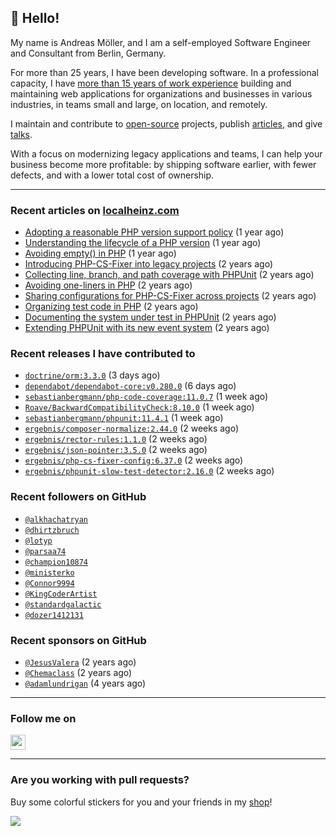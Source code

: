 ## :wave: Hello!

My name is Andreas Möller, and I am a self-employed Software Engineer and Consultant from Berlin, Germany.

For more than 25 years, I have been developing software. In a professional capacity, I have [more than 15 years of work experience](https://localheinz.com/work-experience/) building and maintaining web applications for organizations and businesses in various industries, in teams small and large, on location, and remotely.

I maintain and contribute to [open-source](https://localheinz.com/open-source/) projects, publish [articles](https://localheinz.com/articles/), and give [talks](https://localheinz.com/talks).

With a focus on modernizing legacy applications and teams, I can help your business become more profitable: by shipping software earlier, with fewer defects, and with a lower total cost of ownership.

<hr>

### Recent articles on [localheinz.com](https://localheinz.com/articles/)

- [Adopting a reasonable PHP version support policy](https://localheinz.com/articles/2023/09/12/adopting-a-reasonable-php-version-support-policy/) (1 year ago)
- [Understanding the lifecycle of a PHP version](https://localheinz.com/articles/2023/07/16/understanding-the-lifecycle-of-a-php-version/) (1 year ago)
- [Avoiding empty() in PHP](https://localheinz.com/articles/2023/05/10/avoiding-empty-in-php/) (1 year ago)
- [Introducing PHP-CS-Fixer into legacy projects](https://localheinz.com/articles/2023/04/10/introducing-php-cs-fixer-into-legacy-projects/) (2 years ago)
- [Collecting line, branch, and path coverage with PHPUnit](https://localheinz.com/articles/2023/03/22/collecting-line-branch-and-path-coverage-with-phpunit/) (2 years ago)
- [Avoiding one-liners in PHP](https://localheinz.com/articles/2023/03/18/avoiding-one-liners-in-php/) (2 years ago)
- [Sharing configurations for PHP-CS-Fixer across projects](https://localheinz.com/articles/2023/03/10/sharing-configurations-for-php-cs-fixer-across-projects/) (2 years ago)
- [Organizing test code in PHP](https://localheinz.com/articles/2023/03/03/organizing-test-code-in-php/) (2 years ago)
- [Documenting the system under test in PHPUnit](https://localheinz.com/articles/2023/02/22/documenting-the-system-under-test-in-phpunit/) (2 years ago)
- [Extending PHPUnit with its new event system](https://localheinz.com/articles/2023/02/14/extending-phpunit-with-its-new-event-system/) (2 years ago)

### Recent releases I have contributed to

- [`doctrine/orm:3.3.0`](https://github.com/doctrine/orm/releases/tag/3.3.0) (3 days ago)
- [`dependabot/dependabot-core:v0.280.0`](https://github.com/dependabot/dependabot-core/releases/tag/v0.280.0) (6 days ago)
- [`sebastianbergmann/php-code-coverage:11.0.7`](https://github.com/sebastianbergmann/php-code-coverage/releases/tag/11.0.7) (1 week ago)
- [`Roave/BackwardCompatibilityCheck:8.10.0`](https://github.com/Roave/BackwardCompatibilityCheck/releases/tag/8.10.0) (1 week ago)
- [`sebastianbergmann/phpunit:11.4.1`](https://github.com/sebastianbergmann/phpunit/releases/tag/11.4.1) (1 week ago)
- [`ergebnis/composer-normalize:2.44.0`](https://github.com/ergebnis/composer-normalize/releases/tag/2.44.0) (2 weeks ago)
- [`ergebnis/rector-rules:1.1.0`](https://github.com/ergebnis/rector-rules/releases/tag/1.1.0) (2 weeks ago)
- [`ergebnis/json-pointer:3.5.0`](https://github.com/ergebnis/json-pointer/releases/tag/3.5.0) (2 weeks ago)
- [`ergebnis/php-cs-fixer-config:6.37.0`](https://github.com/ergebnis/php-cs-fixer-config/releases/tag/6.37.0) (2 weeks ago)
- [`ergebnis/phpunit-slow-test-detector:2.16.0`](https://github.com/ergebnis/phpunit-slow-test-detector/releases/tag/2.16.0) (2 weeks ago)

### Recent followers on GitHub

- [`@alkhachatryan`](https://github.com/alkhachatryan)
- [`@dhirtzbruch`](https://github.com/dhirtzbruch)
- [`@lotyp`](https://github.com/lotyp)
- [`@parsaa74`](https://github.com/parsaa74)
- [`@champion10874`](https://github.com/champion10874)
- [`@ministerko`](https://github.com/ministerko)
- [`@Connor9994`](https://github.com/Connor9994)
- [`@KingCoderArtist`](https://github.com/KingCoderArtist)
- [`@standardgalactic`](https://github.com/standardgalactic)
- [`@dozer1412131`](https://github.com/dozer1412131)

### Recent sponsors on GitHub

- [`@JesusValera`](https://github.com/JesusValera) (2 years ago)
- [`@Chemaclass`](https://github.com/Chemaclass) (2 years ago)
- [`@adamlundrigan`](https://github.com/adamlundrigan) (4 years ago)

<hr>

### Follow me on

<p>
    <a target="_blank" href="https://twitter.com/intent/follow?screen_name=localheinz" title="Follow @localheinz on Twitter"><img src="https://cdn.jsdelivr.net/npm/simple-icons@3.9.0/icons/twitter.svg" width="24px" height="24px"></a>
</p>

<hr>

### Are you working with pull requests?

Buy some colorful stickers for you and your friends in my <a target="_blank" href="https://shop.localheinz.com" title="shop.localheinz.com">shop</a>!

[![](https://localheinz.com/permanent/img/localheinz/localheinz)](https://localheinz.com/permanent/url/localheinz/localheinz)
